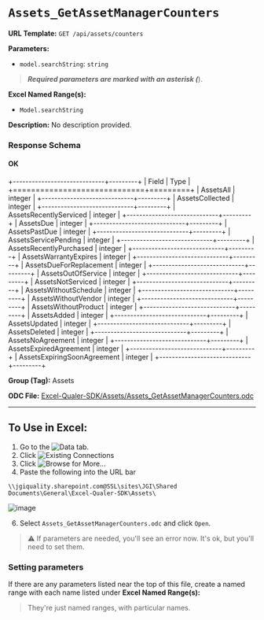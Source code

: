 # `Assets_GetAssetManagerCounters`

**URL Template:**
`GET /api/assets/counters`

**Parameters:**
- `model.searchString`: `string`


> *****Required parameters are marked with an asterisk (*****).

**Excel Named Range(s):**
- `Model.searchString`


**Description:**
No description provided.

### Response Schema

#### OK
+-----------------------------+---------+
| Field                       | Type    |
+=============================+=========+
| AssetsAll                   | integer |
+-----------------------------+---------+
| AssetsCollected             | integer |
+-----------------------------+---------+
| AssetsRecentlyServiced      | integer |
+-----------------------------+---------+
| AssetsDue                   | integer |
+-----------------------------+---------+
| AssetsPastDue               | integer |
+-----------------------------+---------+
| AssetsServicePending        | integer |
+-----------------------------+---------+
| AssetsRecentlyPurchased     | integer |
+-----------------------------+---------+
| AssetsWarrantyExpires       | integer |
+-----------------------------+---------+
| AssetsDueForReplacement     | integer |
+-----------------------------+---------+
| AssetsOutOfService          | integer |
+-----------------------------+---------+
| AssetsNotServiced           | integer |
+-----------------------------+---------+
| AssetsWithoutSchedule       | integer |
+-----------------------------+---------+
| AssetsWithoutVendor         | integer |
+-----------------------------+---------+
| AssetsWithoutProduct        | integer |
+-----------------------------+---------+
| AssetsAdded                 | integer |
+-----------------------------+---------+
| AssetsUpdated               | integer |
+-----------------------------+---------+
| AssetsDeleted               | integer |
+-----------------------------+---------+
| AssetsNoAgreement           | integer |
+-----------------------------+---------+
| AssetsExpiredAgreement      | integer |
+-----------------------------+---------+
| AssetsExpiringSoonAgreement | integer |
+-----------------------------+---------+

**Group (Tag):**
Assets

**ODC File:**
[Excel-Qualer-SDK/Assets/Assets_GetAssetManagerCounters.odc](https://github.com/Johnson-Gage-Inspection-Inc/qualer-sdk-odc/blob/main/Excel-Qualer-SDK/Assets/Assets_GetAssetManagerCounters.odc)

---

To Use in Excel:
---

1. Go to the ![`Data`](https://github.com/user-attachments/assets/da437a70-57b3-4c5b-bb01-4910ece19ed1)
 tab.
3. Click ![Existing Connections](https://github.com/user-attachments/assets/a2f1ed67-b2e0-4c23-ac90-68c870e60289)
4. Click ![`Browse for More...`](https://github.com/user-attachments/assets/8e698494-6865-41e7-b6fa-043aea81809a)
5. Paste the following into the URL bar
```
\\jgiquality.sharepoint.com@SSL\sites\JGI\Shared Documents\General\Excel-Qualer-SDK\Assets\
```

![image](https://github.com/user-attachments/assets/1e1a8d87-0377-446d-aaf5-d78562991db3)

6. Select `Assets_GetAssetManagerCounters.odc` and click `Open`.

> ⚠️ If parameters are needed, you'll see an error now. It's ok, but you'll need to set them.

### Setting parameters
If there are any parameters listed near the top of this file, create a named range with each name listed under **Excel Named Range(s):**
> They're just named ranges, with particular names.
